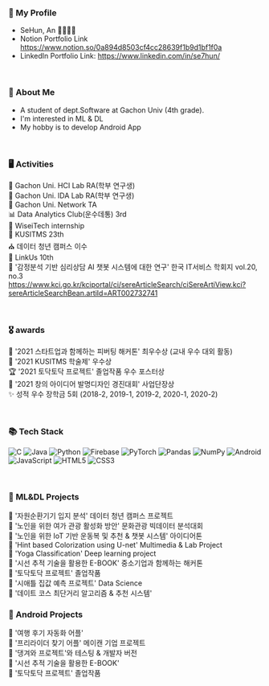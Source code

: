 
<h3 align="left"> 🐧 My Profile </h3>

- SeHun, An 🙎‍♂️🇰🇷
- Notion Portfolio Link https://www.notion.so/0a894d8503cf4cc28639f1b9d1bf1f0a
- LinkedIn Portfolio Link: https://www.linkedin.com/in/se7hun/


<br>


<h3 align="left">  🔖  About Me </h3>

- A student of dept.Software at Gachon Univ (4th grade).
- I'm interested in ML & DL 
- My hobby is to develop Android App 

<br>

<h3 align="left"> 🖥 Activities </h3>

📝 Gachon Uni. HCI Lab RA(학부 연구생)<br>
📝 Gachon Uni. IDA Lab RA(학부 연구생)<br>
📝 Gachon Uni. Network TA <br>
📊 Data Analytics Club(운수데통) 3rd<br>
🏢 WiseiTech internship<br>
👀 KUSITMS 23th<br>
⛪ 데이터 청년 캠퍼스 이수<br>
🔗 LinkUs 10th <br>
📃 '감정분석 기반 심리상담 AI 챗봇 시스템에 대한 연구' 한국 IT서비스 학회지 vol.20, no.3  
https://www.kci.go.kr/kciportal/ci/sereArticleSearch/ciSereArtiView.kci?sereArticleSearchBean.artiId=ART002732741

<br>

<h3 align="left"> 🎖 awards </h3>

🥈 '2021 스타트업과 함께하는 피버팅 해커톤' 최우수상 (교내 우수 대외 활동)<br>
🥉 '2021 KUSITMS 학술제' 우수상 <br>
🏆 '2021 토닥토닥 프로젝트' 졸업작품 우수 포스터상 <br>
🏅 '2021 창의 아이디어 발명디자인 경진대회' 사업단장상 <br>
✨ 성적 우수 장학금 5회 (2018-2, 2019-1, 2019-2, 2020-1, 2020-2)

<br>

<h3 align="left">📚 Tech Stack</h3>
<p align="left">
  <img alt="C" src="https://img.shields.io/badge/c-%2300599C.svg?style=for-the-badge&logo=c&logoColor=white"/>
  <img alt="Java" src="https://img.shields.io/badge/java-%23ED8B00.svg?style=for-the-badge&logo=java&logoColor=white"/>
 <img alt="Python" src="https://img.shields.io/badge/python-%2314354C.svg?style=for-the-badge&logo=python&logoColor=white"/>
 <img alt="Firebase" src="https://img.shields.io/badge/firebase-%23039BE5.svg?style=for-the-badge&logo=firebase"/>
 
 <img alt="PyTorch" src="https://img.shields.io/badge/PyTorch-%23EE4C2C.svg?style=for-the-badge&logo=PyTorch&logoColor=white" />
 <img alt="Pandas" src="https://img.shields.io/badge/pandas-%23150458.svg?style=for-the-badge&logo=pandas&logoColor=white" />
 <img alt="NumPy" src="https://img.shields.io/badge/numpy-%23013243.svg?style=for-the-badge&logo=numpy&logoColor=white" />
 
 <img alt="Android" src="https://img.shields.io/badge/Android-3DDC84?style=for-the-badge&logo=android&logoColor=white" />
 
 <img alt="JavaScript" src="https://img.shields.io/badge/javascript-%23323330.svg?style=for-the-badge&logo=javascript&logoColor=%23F7DF1E"/>
 <img alt="HTML5" src="https://img.shields.io/badge/html5-%23E34F26.svg?style=for-the-badge&logo=html5&logoColor=white"/>
 <img alt="CSS3" src="https://img.shields.io/badge/css3-%231572B6.svg?style=for-the-badge&logo=css3&logoColor=white"/>
 
 

 
</p>

<br>
<h3 align="left"> 📝 ML&DL Projects </h3>

📌 '자원순환기기 입지 분석' 데이터 청년 캠퍼스 프로젝트 <br>
📌 '노인을 위한 여가 관광 활성화 방안' 문화관광 빅데이터 분석대회 <br>
📌 '노인을 위한 IoT 기반 운동복 및 추천 & 챗봇 시스템' 아이디어톤 <br>
📌 'Hint based Colorization using U-net' Multimedia & Lab Project <br>
📌 'Yoga Classification' Deep learning project <br>
📌 '시선 추적 기술을 활용한 E-BOOK' 중소기업과 함께하는 해커톤 <br>
📌 '토닥토닥 프로젝트' 졸업작품 <br>
📌 '시애틀 집값 예측 프로젝트' Data Science <br>
📌 '데이트 코스 최단거리 알고리즘 & 추천 시스템' <br>

<h3 align="left"> 📝 Android Projects </h3>

📌 '여행 후기 자동화 어플' <br>
📌 '프리라이더 찾기 어플' 메이캔 기업 프로젝트 <br>
📌 '댕겨와 프로젝트'와 테스팅 & 개발자 버전 <br>
📌 '시선 추적 기술을 활용한 E-BOOK' <br>
📌 '토닥토닥 프로젝트' 졸업작품 <br>




